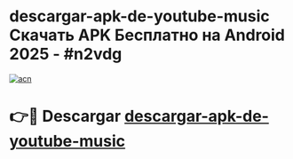 # descargar-apk-de-youtube-music Скачать APK Бесплатно на Android 2025 - #n2vdg

[![acn](https://github.com/user-attachments/assets/0f9c940e-d8b0-45ae-aac7-cd30a18b3e1c)](https://apps.freeplayer.one?title=descargar-apk-de-youtube-music&ref=9RF)

# 👉🔴 Descargar [descargar-apk-de-youtube-music](https://apps.freeplayer.one?title=descargar-apk-de-youtube-music&ref=9RF)